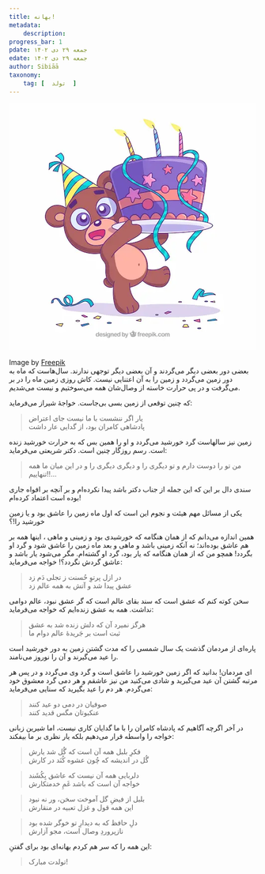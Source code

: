 ```yaml
---
title: بهانه!
metadata: 
    description: 
progress_bar: 1
pdate: جمعه ۲۹ دی ۱۴۰۲
edate: جمعه ۲۹ دی ۱۴۰۲    
author: Sibiāā
taxonomy:
    tag: [  تولد  ]
---
```

![ تولدت مبارک! ](colorful-birthday-composition-with-lovely-style_23-2147831067.webp?classes=center)
<div class="align-center">
Image by <a href="https://www.freepik.com/free-vector/colorful-birthday-composition-with-lovely-style_3336002.htm">Freepik</a>
</div>
 بعضی دور بعضی دیگر می‌گردند و  آن بعضی دیگر ‌توجهی‌ ندارند. سال‌هاست که ماه به دور زمین می‌گردد و زمین را به آن اعتنایی نیست. کاش روزی زمین ماه را در بر می‌گرفت و در پی حرارت خاسته از وصال‌شان همه می‌سوختیم و نیست می‌شدیم.
 
 که چنین توقعی از زمین بسی بی‌جاست. خواجهٔ شیراز می‌فرماید:
 
 > یار اگر ننشست با ما نیست جای اعتراض  
پادشاهی کامران بود، از گدایی عار داشت

زمین نیز سالهاست گرد خورشید می‌گردد و او را همین بس که به حرارت خورشید زنده است. رسم روزگار چنین است. دکتر شریعتی می‌فرماید:

> من تو را دوست دارم و تو دیگری را و دیگری دیگری را و در این میان ما همه تنهاییم!!...

 سندی دال بر این که این جمله از جناب دکتر باشد پیدا نکرده‌ام و بر آنچه بر افواه جاری بوده است اعتماد کرده‌ام!
 
یکی از مسائل مهم هیئت و نجوم این است که اول ماه زمین را عاشق بود و یا زمین خورشید را!؟

همین اندازه می‌دانم که از همان هنگامه که خورشیدی بود و زمینی و ماهی ، اینها همه بر هم عاشق بوده‌اند؛ نه آنکه زمینی باشد و ماهی و بعد ماه زمین را عاشق شود و گرد او بگردد!
همچو من که از همان هنگامه که یار بود، گرد او گشته‌ام. مگر می‌شود یار باشد و عاشق گردش نگردد؟! خواجه می‌فرماید:

> در ازل پرتوِ حُسنت ز تجلی دَم زد  
عشق پیدا شد و آتش به همه عالم زد

سخن کوته کنم که عشق است که سند بقای عالم است که گر عشق نبود، عالم دوامی نداشت. همه به عشق زنده‌ایم که خواجه می‌فرماید:

> هرگز نمیرد آن که دلش زنده شد به عشق  
ثبت است بر جَریدهٔ عالم دوام ما

پاره‌ای از مردمان گذشت یک سال شمسی را که مدت گشتن زمین به دور خورشید است را عید می‌گیرند و آن را نوروز می‌نامند. 

ای مردمان! بدانید که اگر زمین خورشید را عاشق است و گرد وی می‌گردد و در پس هر مرتبه گشتن آن عید می‌گیرید و شادی می‌کنید من نیز عاشقم و هر دمی گرد معشوق خود می‌گردم. هر دم را عید بگیرید که سنایی می‌فرماید:

> صوفیان در دمی دو عید کنند  
عنکبوتان مگس قدید کنند

در آخر اگرچه آگاهیم که پادشاه کامران را با ما گدایان کاری نیست، اما شیرین زبانی خواجه را واسطه قرار می‌دهیم بلکه یار نظری بر ما بیفکند:

> فکرِ بلبل همه آن است که گُل شد یارش  
گُل در اندیشه که چُون عشوه کُنَد در کارش

> دلربایی همه آن نیست که عاشق بِکُشَند  
خواجه آن است که باشد غَمِ خدمتکارش

> بلبل از فیضِ گل آموخت سخن، ور نه نبود  
این همه قول و غزل تعبیه در منقارش

> دلِ حافظ که به دیدارِ تو خوگر شده بود  
نازپروردِ وصال است، مجو آزارش

این همه را که سر هم کردم بهانه‌ای بود برای گفتنِ: 

> تولدت مبارک!
